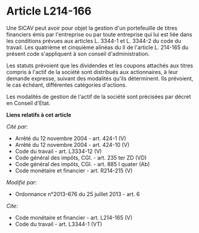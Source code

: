 # Article L214-166

Une SICAV peut avoir pour objet la gestion d'un portefeuille de titres financiers émis par l'entreprise ou par toute
entreprise qui lui est liée dans les conditions prévues aux articles L. 3344-1 et L. 3344-2 du code du travail. Les quatrième
et cinquième alinéas du II de l'article L. 214-165 du présent code s'appliquent à son conseil d'administration. 

Les statuts prévoient que les dividendes et les coupons attachés aux titres compris à l'actif de la société sont distribués
aux actionnaires, à leur demande expresse, suivant des modalités qu'ils déterminent. Ils prévoient, le cas échéant,
différentes catégories d'actions. 

Les modalités de gestion de l'actif de la société sont précisées par décret en Conseil d'Etat.

**Liens relatifs à cet article**

_Cité par_:

  - Arrêté du 12 novembre 2004 - art. 424-1 (V)
  - Arrêté du 12 novembre 2004 - art. 424-10 (V)
  - Code du travail - art. L3334-12 (V)
  - Code général des impôts, CGI. - art. 235 ter ZD (VD)
  - Code général des impôts, CGI. - art. 885 I quater (Ab)
  - Code monétaire et financier - art. R214-215 (V)

_Modifié par_:

  - Ordonnance n°2013-676 du 25 juillet 2013 - art. 6

_Cite_:

  - Code monétaire et financier - art. L214-165 (V)
  - Code du travail - art. L3344-1 (VT)
